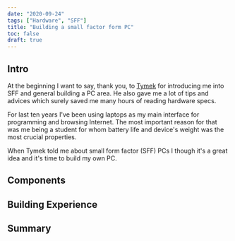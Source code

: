 ```yaml
---
date: "2020-09-24"
tags: ["Hardware", "SFF"]
title: "Building a small factor form PC"
toc: false
draft: true
---
```


## Intro

At the beginning I want to say, thank you, to
[Tymek](https://github.com/tmakowski) for introducing me into SFF and general
building a PC area. He also gave me a lot of tips and advices which surely
saved me many hours of reading hardware specs.

For last ten years I've been using laptops as my main interface for programming
and browsing Internet. The most important reason for that was me being a student
for whom battery life and device's weight was the most crucial properties.

When Tymek told me about small form factor (SFF) PCs I though it's a great
idea and it's time to build my own PC.

## Components

## Building Experience

## Summary




